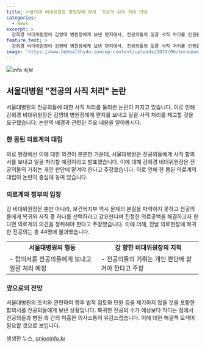 ```yaml
---
title: 서울의대 비대위원장 병원장에 편지  전공의 사직 처리 안돼
categories:
  - News
excerpt: >
  강희경 비대위원장이 김영태 병원장에게 보낸 편지에서, 전공의들의 일괄 사직 처리를 인권을 짓밟는 행위로 규정하고 재고를 요구하고 있다. 편지는 개인 판단과 선택권을 존중하며, 정부의 지시에 따라 사직 처리를 강행하는 것을 우려하고 있다. 서울대병원은 사직 합의서를 작성한 전공의에게 2월부터 사직 효력이 발생하도록 결정했지만, 이에 대한 회신을 요구하고 있다. 강 비대위원장은 정부와 병원 측에 대한 비판을 제기하며, 의료계 의견을 청취하고 현명한 선택을 해달라고 호소했다. 전문 기사 읽기: http://talk.tf.co.kr/bbs/report/write
feature_text: >
  강희경 비대위원장이 김영태 병원장에게 보낸 편지에서, 전공의들의 일괄 사직 처리를 인권을 짓밟는 행위로 규정하고 재고를 요구하고 있다. 편지는 개인 판단과 선택권을 존중하며, 정부의 지시에 따라 사직 처리를 강행하는 것을 우려하고 있다. 서울대병원은 사직 합의서를 작성한 전공의에게 2월부터 사직 효력이 발생하도록 결정했지만, 이에 대한 회신을 요구하고 있다. 강 비대위원장은 정부와 병원 측에 대한 비판을 제기하며, 의료계 의견을 청취하고 현명한 선택을 해달라고 호소했다. 전문 기사 읽기: http://talk.tf.co.kr/bbs/report/write
image: 'https://www.behealthy4u.com/wp-content/uploads/2024/06/koreanews.jpg'
---
```


<p><img src="https://www.behealthy4u.com/wp-content/uploads/2024/06/koreanews.jpg" alt="info 속보" /></p>

<h2 data-ke-size="size26">서울대병원 "전공의 사직 처리" 논란</h2>

<p data-ke-size="size16">서울대병원의 전공의들에 대한 사직 처리를 둘러싼 논란이 커지고 있습니다. 이로 인해 강희경 비대위원장은 김영태 병원장에게 편지를 보내고 일괄 사직 처리를 재고할 것을 요구했습니다. 논란의 배경과 관련된 주요 내용을 알아봅시다.</p>

<h3>한 몸된 의료계의 대립</h3>

<p data-ke-size="size16">의료 현장에선 이에 대한 의견이 분분한 가운데, 서울대병원은 전공의들에게 사직 합의서를 보내고 일괄 처리할 예정이라고 발표했습니다. 이에 대해 강희경 비대위원장은 전공의들의 거취는 개인 판단에 맡겨야 한다고 주장했습니다. 이로 인해 한 몸된 의료계의 대립이 논란의 중심에 놓여 있습니다.</p>

<h3>의료계와 정부의 입장</h3>

<p data-ke-size="size16">강 비대위원장은 뿐만 아니라, 보건복지부 역시 문제의 본질을 파악하지 못하고 전공의들에게 복귀와 사직 중 하나를 선택하라고 강요한다며 진정한 의료공백을 해결하고자 한다면 의료계의 의견을 청취해야 한다고 주장했습니다. 이에 더해, 전날 의료현장에 복귀한 전공의는 총 44명에 불과했습니다.</p>

<table>
    <tr>
        <td style="text-align: center; height: 17px;"><b>서울대병원의 행동</b></td>
        <td style="text-align: center; height: 17px;"><b>강 향한 비대위원장의 지적</b></td>
    </tr>
    <tr>
        <td style="text-align: left;">- 합의서를 전공의들에게 보내고 일괄 처리 예정</td>
        <td style="text-align: left;">- 전공의들의 거취는 개인 판단에 맡겨야 한다고 주장</td>
    </tr>
</table>

<h3>앞으로의 전망</h3>

<p data-ke-size="size16">서울대병원의 조치와 관련하여 향후 법적 검토와 민원 등을 제기하지 않을 것을 포함한 합의서를 전공의들에게 보낸 상황입니다. 복귀한 전공의 수가 예상보다 적다는 점에서 전공의들과 병원 측 간의 미흡한 의사소통이 유감스럽습니다. 이에 대한 해결책 모색이 필요할 것으로 보입니다.</p>
생생한 뉴스, <a href="https://onioninfo.kr" rel="dofollow">onioninfo.kr</a>


